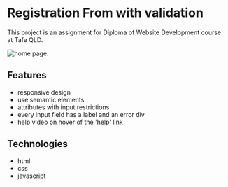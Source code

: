 # Registration From with validation
This project is an assignment for Diploma of Website Development course at Tafe QLD. 

![home page.](https://raw.githubusercontent.com/2016lisali/registration_form_with_validation/main/images/screenshot.jpg "home page.")

## Features
* responsive design
* use semantic elements
* attributes with input restrictions
* every input field has a label and an error div
* help video on hover of the 'help' link

## Technologies
* html
* css
* javascript
